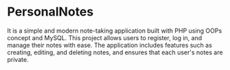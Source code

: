 # PersonalNotes
It is a simple and modern note-taking application built with PHP using OOPs concept and MySQL. This project allows users to register, log in, and manage their notes with ease. The application includes features such as creating, editing, and deleting notes, and ensures that each user's notes are private.
